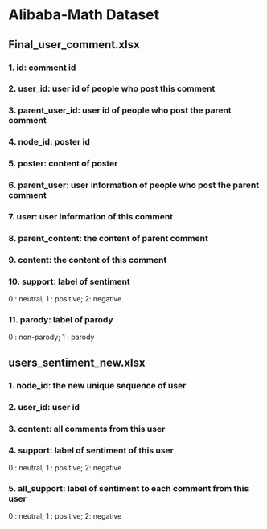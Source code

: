 # Alibaba-Math Dataset

## Final_user_comment.xlsx
### 1. id: comment id
### 2. user_id: user id of people who post this comment
### 3. parent_user_id: user id of people who post the parent comment
### 4. node_id: poster id
### 5. poster: content of poster
### 6. parent_user: user information of people who post the parent comment
### 7. user: user information of this comment
### 8. parent_content: the content of parent comment
### 9. content: the content of this comment
### 10. support: label of sentiment
0 : neutral;
1 : positive;
2: negative
### 11. parody: label of parody
0 : non-parody;
1 : parody

## users_sentiment_new.xlsx
### 1. node_id: the new unique sequence of user
### 2. user_id: user id
### 3. content: all comments from this user
### 4. support: label of sentiment of this user
0 : neutral;
1 : positive;
2: negative
### 5. all_support: label of sentiment to each comment from this user
0 : neutral;
1 : positive;
2: negative
